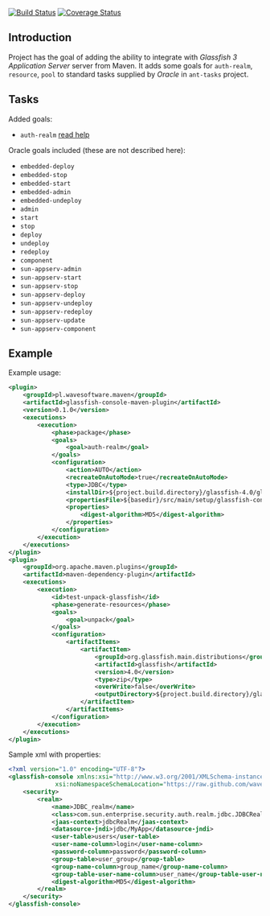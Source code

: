 [![Build Status](https://secure.travis-ci.org/wavesoftware/glassfish-console-maven-plugin.svg)](http://travis-ci.org/wavesoftware/glassfish-console-maven-plugin) [![Coverage Status](https://img.shields.io/coveralls/wavesoftware/glassfish-console-maven-plugin.svg)](https://coveralls.io/r/wavesoftware/glassfish-console-maven-plugin)

Introduction
------------

Project has the goal of adding the ability to integrate with *Glassfish 3 Application Server* server from Maven. 
It adds some goals for `auth-realm`, `resource`, `pool` to standard tasks supplied by *Oracle* in `ant-tasks` project.

Tasks
-----

Added goals:

 * `auth-realm` [read help](https://github.com/wavesoftware/glassfish-ant-console/wiki/task-glassfish-auth-realm)

Oracle goals included (these are not described here):
 * `embedded-deploy`
 * `embedded-stop`
 * `embedded-start`
 * `embedded-admin`
 * `embedded-undeploy`
 * `admin`
 * `start`
 * `stop`
 * `deploy`
 * `undeploy`
 * `redeploy`
 * `component`
 * `sun-appserv-admin`
 * `sun-appserv-start`
 * `sun-appserv-stop`
 * `sun-appserv-deploy`
 * `sun-appserv-undeploy`
 * `sun-appserv-redeploy`
 * `sun-appserv-update`
 * `sun-appserv-component`

Example
-------

Example usage:

```xml
<plugin>
    <groupId>pl.wavesoftware.maven</groupId>
    <artifactId>glassfish-console-maven-plugin</artifactId>
    <version>0.1.0</version>
    <executions>
        <execution>
            <phase>package</phase>
            <goals>
                <goal>auth-realm</goal>
            </goals>
            <configuration>
                <action>AUTO</action>
                <recreateOnAutoMode>true</recreateOnAutoMode>
                <type>JDBC</type>
                <installDir>${project.build.directory}/glassfish-4.0/glassfish4</installDir>
                <propertiesFile>${basedir}/src/main/setup/glassfish-console.xml</propertiesFile>
                <properties>
                    <digest-algorithm>MD5</digest-algorithm>
                </properties>
            </configuration>
        </execution>
    </executions>
</plugin>
<plugin>
    <groupId>org.apache.maven.plugins</groupId>
    <artifactId>maven-dependency-plugin</artifactId>
    <executions>
        <execution>
            <id>test-unpack-glassfish</id>
            <phase>generate-resources</phase>
            <goals>
                <goal>unpack</goal>
            </goals>
            <configuration>
                <artifactItems>
                    <artifactItem>
                        <groupId>org.glassfish.main.distributions</groupId>
                        <artifactId>glassfish</artifactId>
                        <version>4.0</version>
                        <type>zip</type>
                        <overWrite>false</overWrite>
                        <outputDirectory>${project.build.directory}/glassfish-4.0</outputDirectory>
                    </artifactItem>
                </artifactItems>
            </configuration>
        </execution>
    </executions>
</plugin>
```

Sample xml with properties:

```xml
<?xml version="1.0" encoding="UTF-8"?>
<glassfish-console xmlns:xsi="http://www.w3.org/2001/XMLSchema-instance"
			 xsi:noNamespaceSchemaLocation="https://raw.github.com/wavesoftware/glassfish-ant-console/master/docs/glassfish-console.xsd">
	<security>
		<realm>
			<name>JDBC_realm</name>
			<class>com.sun.enterprise.security.auth.realm.jdbc.JDBCRealm</class>
			<jaas-context>jdbcRealm</jaas-context>
			<datasource-jndi>jdbc/MyApp</datasource-jndi>
			<user-table>users</user-table>
			<user-name-column>login</user-name-column>
			<password-column>password</password-column>
			<group-table>user_group</group-table>
			<group-name-column>group_name</group-name-column>
			<group-table-user-name-column>user_name</group-table-user-name-column>
			<digest-algorithm>MD5</digest-algorithm>
		</realm>
	</security>
</glassfish-console>
```

